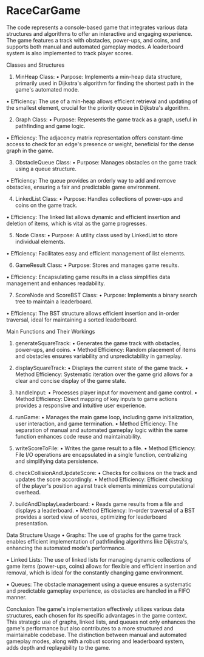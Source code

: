 # RaceCarGame
The code represents a console-based game that integrates various data structures and algorithms to offer an interactive and engaging experience. The game features a track with obstacles, power-ups, and coins, and supports both manual and automated gameplay modes. A leaderboard system is also implemented to track player scores.

Classes and Structures
1.	MinHeap Class:
•	Purpose: Implements a min-heap data structure, primarily used in Dijkstra's algorithm for finding the shortest path in the game's automated mode.

•	Efficiency: The use of a min-heap allows efficient retrieval and updating of the smallest element, crucial for the priority queue in Dijkstra's algorithm.

2.	Graph Class:
•	Purpose: Represents the game track as a graph, useful in pathfinding and game logic.

•	Efficiency: The adjacency matrix representation offers constant-time access to check for an edge's presence or weight, beneficial for the dense graph in the game.

3.	ObstacleQueue Class:
•	Purpose: Manages obstacles on the game track using a queue structure.

•	Efficiency: The queue provides an orderly way to add and remove obstacles, ensuring a fair and predictable game environment.

4.	LinkedList Class:
•	Purpose: Handles collections of power-ups and coins on the game track.

•	Efficiency: The linked list allows dynamic and efficient insertion and deletion of items, which is vital as the game progresses.

5.	Node Class:
•	Purpose: A utility class used by LinkedList to store individual elements.

•	Efficiency: Facilitates easy and efficient management of list elements.

6.	GameResult Class:
•	Purpose: Stores and manages game results.

•	Efficiency: Encapsulating game results in a class simplifies data management and enhances readability.

7.	ScoreNode and ScoreBST Class:
•	Purpose: Implements a binary search tree to maintain a leaderboard.

•	Efficiency: The BST structure allows efficient insertion and in-order traversal, ideal for maintaining a sorted leaderboard.

Main Functions and Their Workings

1.	generateSquareTrack:
•	Generates the game track with obstacles, power-ups, and coins.
•	Method Efficiency: Random placement of items and obstacles ensures variability and unpredictability in gameplay.

2.	displaySquareTrack:
•	Displays the current state of the game track.
•	Method Efficiency: Systematic iteration over the game grid allows for a clear and concise display of the game state.

3.	handleInput:
•	Processes player input for movement and game control.
•	Method Efficiency: Direct mapping of key inputs to game actions provides a responsive and intuitive user experience.

4.	runGame:
•	Manages the main game loop, including game initialization, user interaction, and game termination.
•	Method Efficiency: The separation of manual and automated gameplay logic within the same function enhances code reuse and maintainability.

5.	writeScoreToFile:
•	Writes the game result to a file.
•	Method Efficiency: File I/O operations are encapsulated in a single function, centralizing and simplifying data persistence.

6.	checkCollisionAndUpdateScore:
•	Checks for collisions on the track and updates the score accordingly.
•	Method Efficiency: Efficient checking of the player's position against track elements minimizes computational overhead.

7.	buildAndDisplayLeaderboard:
•	Reads game results from a file and displays a leaderboard.
•	Method Efficiency: In-order traversal of a BST provides a sorted view of scores, optimizing for leaderboard presentation.


Data Structure Usage
•	Graphs: The use of graphs for the game track enables efficient implementation of pathfinding algorithms like Dijkstra's, enhancing the automated mode's performance.

•	Linked Lists: The use of linked lists for managing dynamic collections of game items (power-ups, coins) allows for flexible and efficient insertion and removal, which is ideal for the constantly changing game environment.

•	Queues: The obstacle management using a queue ensures a systematic and predictable gameplay experience, as obstacles are handled in a FIFO manner.


Conclusion
The game's implementation effectively utilizes various data structures, each chosen for its specific advantages in the game context. This strategic use of graphs, linked lists, and queues not only enhances the game's performance but also contributes to a more structured and maintainable codebase. The distinction between manual and automated gameplay modes, along with a robust scoring and leaderboard system, adds depth and replayability to the game.

